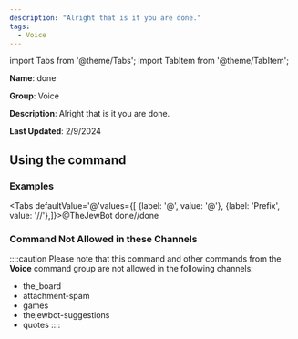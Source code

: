 ```yaml
---
description: "Alright that is it you are done."
tags:
  - Voice
---
```

import Tabs from '@theme/Tabs';
import TabItem from '@theme/TabItem';

**Name**: done

**Group**: Voice

**Description**: Alright that is it you are done.

**Last Updated**: 2/9/2024

## Using the command

### Examples
<Tabs defaultValue='@'values={[ {label: '@', value: '@'}, {label: 'Prefix', value: '//'},]}><TabItem value='@'>@TheJewBot done</TabItem><TabItem value='//'>//done</TabItem></Tabs>

### Command Not Allowed in these Channels
::::caution Please note that this command and other commands from the **Voice** command group are not allowed in the following channels:
- the_board
- attachment-spam
- games
- thejewbot-suggestions
- quotes
::::